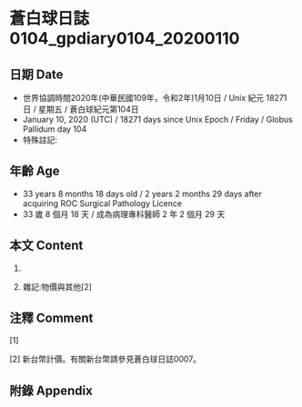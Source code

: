 # 蒼白球日誌0104_gpdiary0104_20200110 #

## 日期 Date ##

* 世界協調時間2020年(中華民國109年，令和2年)1月10日 / Unix 紀元 18271 日 / 星期五 / 蒼白球紀元第104日
* January 10, 2020 (UTC) / 18271 days since Unix Epoch / Friday / Globus Pallidum day 104
* 特殊註記:

## 年齡 Age ##

* 33 years 8 months 18 days old / 2 years 2 months 29 days after acquiring ROC Surgical Pathology Licence
* 33 歲 8 個月 18 天 / 成為病理專科醫師 2 年 2 個月 29 天

## 本文 Content ##

1. 

    
2. 雜記:物價與其他[2]

    

## 注釋 Comment ##

[1] 


[2] 新台幣計價。有關新台幣請參見蒼白球日誌0007。



## 附錄 Appendix ##

